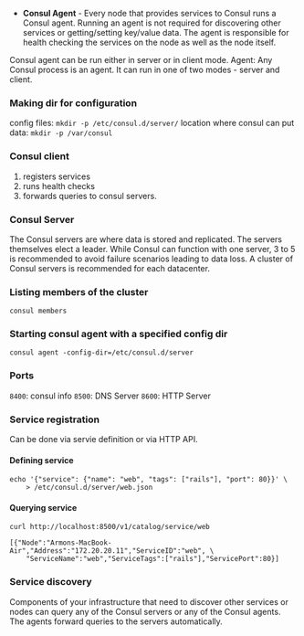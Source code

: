 
* **Consul Agent** - Every node that provides services to Consul runs a Consul agent. Running an agent is not required for discovering other services or getting/setting key/value data. The agent is responsible for health checking the services on the node as well as the node itself.

Consul agent can be run either in server or in client mode.
Agent: Any Consul process is an agent. It can run in one of two modes - server and client.

### Making dir for configuration

config files: `mkdir -p /etc/consul.d/server/`
location where consul can put data: `mkdir -p /var/consul`

### Consul client

1. registers services
2. runs health checks
3. forwards queries to consul servers.

### Consul Server

The Consul servers are where data is stored and replicated. The servers themselves elect a leader. While Consul can function with one server, 3 to 5 is recommended to avoid failure scenarios leading to data loss. A cluster of Consul servers is recommended for each datacenter.

### Listing members of the cluster

`consul members`

### Starting consul agent with a specified config dir

`consul agent -config-dir=/etc/consul.d/server`



### Ports

`8400`: consul info
`8500`: DNS Server
`8600`: HTTP Server

### Service registration

Can be done via servie definition or via HTTP API.

#### Defining service

```
echo '{"service": {"name": "web", "tags": ["rails"], "port": 80}}' \
    > /etc/consul.d/server/web.json
```
#### Querying service

```
curl http://localhost:8500/v1/catalog/service/web

[{"Node":"Armons-MacBook-Air","Address":"172.20.20.11","ServiceID":"web", \
    "ServiceName":"web","ServiceTags":["rails"],"ServicePort":80}]
```

### Service discovery

Components of your infrastructure that need to discover other services or nodes can query any of the Consul servers or any of the Consul agents. The agents forward queries to the servers automatically.

